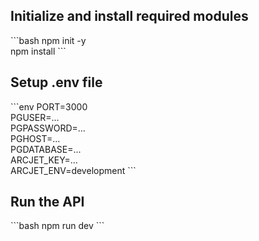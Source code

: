 ## Initialize and install required modules

\`\`\`bash
npm init -y  
npm install
\`\`\`

## Setup .env file

\`\`\`env
PORT=3000  
PGUSER=...  
PGPASSWORD=...  
PGHOST=...  
PGDATABASE=...  
ARCJET_KEY=...  
ARCJET_ENV=development
\`\`\`

## Run the API

\`\`\`bash
npm run dev
\`\`\`
